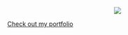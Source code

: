 <p align="center">
  <img src="https://skillicons.dev/icons?i=kotlin,java,androidstudio,idea,firebase,ktor,gradle" />
</p>

[Check out my portfolio](https://github.com/dzivko1/dzivko1/blob/main/docs/portfolio.md)

<!--
**dzivko1/dzivko1** is a ✨ _special_ ✨ repository because its `README.md` (this file) appears on your GitHub profile.

Here are some ideas to get you started:

- 🔭 I’m currently working on ...
- 🌱 I’m currently learning ...
- 👯 I’m looking to collaborate on ...
- 🤔 I’m looking for help with ...
- 💬 Ask me about ...
- 📫 How to reach me: ...
- 😄 Pronouns: ...
- ⚡ Fun fact: ...
-->
